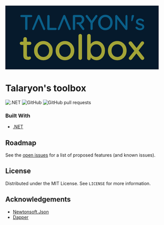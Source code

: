 ![Logo](/logo.png "Talaryon's toolbox")

# Talaryon's toolbox

![.NET](https://github.com/talaryonlabs/toolbox/actions/workflows/dotnet.yml/badge.svg)
![GitHub](https://img.shields.io/github/license/talaryonlabs/toolbox)
![GitHub pull requests](https://img.shields.io/github/issues-pr/talaryonlabs/toolbox) 

### Built With

* [.NET](https://github.com/dotnet)

<!-- ROADMAP -->
## Roadmap

See the [open issues](https://github.com/talaryonlabs/toolbox/issues) for a list of proposed features (and known issues).


<!-- LICENSE -->
## License

Distributed under the MIT License. See `LICENSE` for more information.


<!-- ACKNOWLEDGEMENTS -->
## Acknowledgements

* [Newtonsoft.Json](https://github.com/JamesNK/Newtonsoft.Json)
* [Dapper](https://github.com/StackExchange/Dapper)
